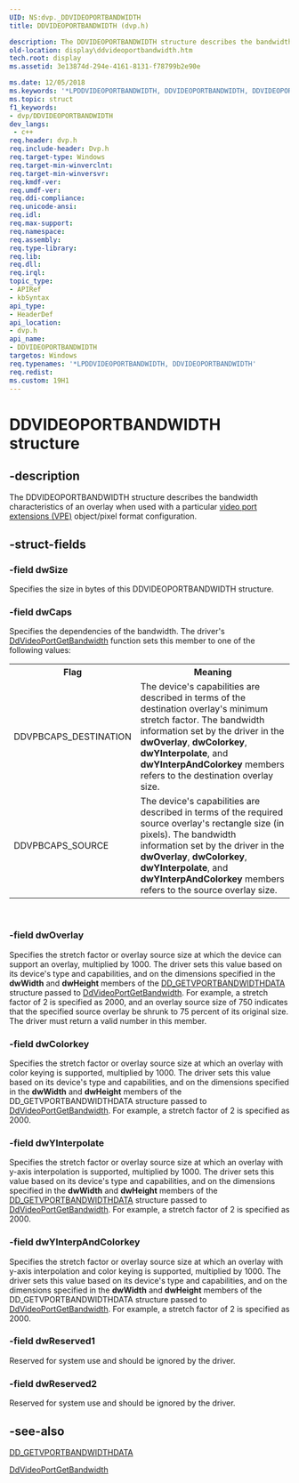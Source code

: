 ```yaml
---
UID: NS:dvp._DDVIDEOPORTBANDWIDTH
title: DDVIDEOPORTBANDWIDTH (dvp.h)

description: The DDVIDEOPORTBANDWIDTH structure describes the bandwidth characteristics of an overlay when used with a particular video port extensions (VPE) object/pixel format configuration.
old-location: display\ddvideoportbandwidth.htm
tech.root: display
ms.assetid: 3e13874d-294e-4161-8131-f78799b2e90e

ms.date: 12/05/2018
ms.keywords: '*LPDDVIDEOPORTBANDWIDTH, DDVIDEOPORTBANDWIDTH, DDVIDEOPORTBANDWIDTH structure [Display Devices], ddstrcts_e3e483bd-3cb2-41e2-9563-c6d8e5970c21.xml, display.ddvideoportbandwidth, dvp/DDVIDEOPORTBANDWIDTH'
ms.topic: struct
f1_keywords:
- dvp/DDVIDEOPORTBANDWIDTH
dev_langs:
 - c++
req.header: dvp.h
req.include-header: Dvp.h
req.target-type: Windows
req.target-min-winverclnt: 
req.target-min-winversvr: 
req.kmdf-ver: 
req.umdf-ver: 
req.ddi-compliance: 
req.unicode-ansi: 
req.idl: 
req.max-support: 
req.namespace: 
req.assembly: 
req.type-library: 
req.lib: 
req.dll: 
req.irql: 
topic_type:
- APIRef
- kbSyntax
api_type:
- HeaderDef
api_location:
- dvp.h
api_name:
- DDVIDEOPORTBANDWIDTH
targetos: Windows
req.typenames: '*LPDDVIDEOPORTBANDWIDTH, DDVIDEOPORTBANDWIDTH'
req.redist: 
ms.custom: 19H1
---
```


# DDVIDEOPORTBANDWIDTH structure


## -description


The DDVIDEOPORTBANDWIDTH structure describes the bandwidth characteristics of an overlay when used with a particular <a href="https://docs.microsoft.com/windows-hardware/drivers/">video port extensions (VPE)</a> object/pixel format configuration.


## -struct-fields




### -field dwSize

Specifies the size in bytes of this DDVIDEOPORTBANDWIDTH structure.


### -field dwCaps

Specifies the dependencies of the bandwidth. The driver's <a href="https://docs.microsoft.com/windows/desktop/api/ddrawint/nc-ddrawint-pdd_vportcb_getbandwidth">DdVideoPortGetBandwidth</a> function sets this member to one of the following values:

<table>
<tr>
<th>Flag</th>
<th>Meaning</th>
</tr>
<tr>
<td>
DDVPBCAPS_DESTINATION

</td>
<td>
The device's capabilities are described in terms of the destination overlay's minimum stretch factor. The bandwidth information set by the driver in the <b>dwOverlay</b>, <b>dwColorkey</b>, <b>dwYInterpolate</b>, and <b>dwYInterpAndColorkey</b> members refers to the destination overlay size.

</td>
</tr>
<tr>
<td>
DDVPBCAPS_SOURCE

</td>
<td>
The device's capabilities are described in terms of the required source overlay's rectangle size (in pixels). The bandwidth information set by the driver in the <b>dwOverlay</b>, <b>dwColorkey</b>, <b>dwYInterpolate</b>, and <b>dwYInterpAndColorkey</b> members refers to the source overlay size.

</td>
</tr>
</table>
 


### -field dwOverlay

Specifies the stretch factor or overlay source size at which the device can support an overlay, multiplied by 1000. The driver sets this value based on its device's type and capabilities, and on the dimensions specified in the <b>dwWidth</b> and <b>dwHeight</b> members of the <a href="https://docs.microsoft.com/windows/desktop/api/ddrawint/ns-ddrawint-dd_getvportbandwidthdata">DD_GETVPORTBANDWIDTHDATA</a> structure passed to <a href="https://docs.microsoft.com/windows/desktop/api/ddrawint/nc-ddrawint-pdd_vportcb_getbandwidth">DdVideoPortGetBandwidth</a>. For example, a stretch factor of 2 is specified as 2000, and an overlay source size of 750 indicates that the specified source overlay be shrunk to 75 percent of its original size. The driver must return a valid number in this member.


### -field dwColorkey

Specifies the stretch factor or overlay source size at which an overlay with color keying is supported, multiplied by 1000. The driver sets this value based on its device's type and capabilities, and on the dimensions specified in the <b>dwWidth</b> and <b>dwHeight</b> members of the DD_GETVPORTBANDWIDTHDATA structure passed to <a href="https://docs.microsoft.com/windows/desktop/api/ddrawint/nc-ddrawint-pdd_vportcb_getbandwidth">DdVideoPortGetBandwidth</a>. For example, a stretch factor of 2 is specified as 2000.


### -field dwYInterpolate

Specifies the stretch factor or overlay source size at which an overlay with y-axis interpolation is supported, multiplied by 1000. The driver sets this value based on its device's type and capabilities, and on the dimensions specified in the <b>dwWidth</b> and <b>dwHeight</b> members of the <a href="https://docs.microsoft.com/windows/desktop/api/ddrawint/ns-ddrawint-dd_getvportbandwidthdata">DD_GETVPORTBANDWIDTHDATA</a> structure passed to <a href="https://docs.microsoft.com/windows/desktop/api/ddrawint/nc-ddrawint-pdd_vportcb_getbandwidth">DdVideoPortGetBandwidth</a>. For example, a stretch factor of 2 is specified as 2000.


### -field dwYInterpAndColorkey

Specifies the stretch factor or overlay source size at which an overlay with y-axis interpolation and color keying is supported, multiplied by 1000. The driver sets this value based on its device's type and capabilities, and on the dimensions specified in the <b>dwWidth</b> and <b>dwHeight</b> members of the DD_GETVPORTBANDWIDTHDATA structure passed to <a href="https://docs.microsoft.com/windows/desktop/api/ddrawint/nc-ddrawint-pdd_vportcb_getbandwidth">DdVideoPortGetBandwidth</a>. For example, a stretch factor of 2 is specified as 2000.


### -field dwReserved1

Reserved for system use and should be ignored by the driver.


### -field dwReserved2

Reserved for system use and should be ignored by the driver.


## -see-also




<a href="https://docs.microsoft.com/windows/desktop/api/ddrawint/ns-ddrawint-dd_getvportbandwidthdata">DD_GETVPORTBANDWIDTHDATA</a>



<a href="https://docs.microsoft.com/windows/desktop/api/ddrawint/nc-ddrawint-pdd_vportcb_getbandwidth">DdVideoPortGetBandwidth</a>
 

 

